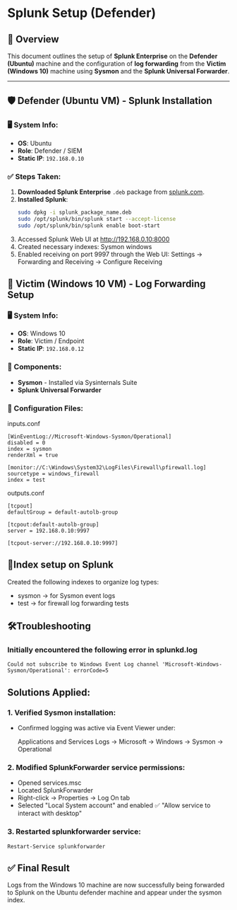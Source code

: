 # Splunk Setup (Defender)

## 🧠 Overview
This document outlines the setup of **Splunk Enterprise** on the **Defender (Ubuntu)** machine and the configuration of **log forwarding** from the **Victim (Windows 10)** machine using **Sysmon** and the **Splunk Universal Forwarder**.

---

## 🛡️ Defender (Ubuntu VM) - Splunk Installation

### 🖥️ System Info:
- **OS**: Ubuntu
- **Role**: Defender / SIEM
- **Static IP**: `192.168.0.10`

### ✅ Steps Taken:
1. **Downloaded Splunk Enterprise** `.deb` package from [splunk.com](https://www.splunk.com).
2. **Installed Splunk**:
   ```bash
   sudo dpkg -i splunk_package_name.deb
   sudo /opt/splunk/bin/splunk start --accept-license
   sudo /opt/splunk/bin/splunk enable boot-start
3. Accessed Splunk Web UI at http://192.168.0.10:8000
4. Created necessary indexes:
	Sysmon
	windows
5. Enabled receiving on port 9997 through the Web UI:
Settings → Forwarding and Receiving → Configure Receiving

## 🎯 Victim (Windows 10 VM) - Log Forwarding Setup
### 🖥️ System Info:
- **OS**: Windows 10
- **Role**: Victim / Endpoint
- **Static IP**: `192.168.0.12`
### 🔧 Components:
- **Sysmon** - Installed via Sysinternals Suite
- **Splunk Universal Forwarder**

### 📁 Configuration Files:

inputs.conf
```
[WinEventLog://Microsoft-Windows-Sysmon/Operational]
disabled = 0
index = sysmon
renderXml = true

[monitor://C:\Windows\System32\LogFiles\Firewall\pfirewall.log]
sourcetype = windows_firewall
index = test
```
outputs.conf
```
[tcpout]
defaultGroup = default-autolb-group

[tcpout:default-autolb-group]
server = 192.168.0.10:9997

[tcpout-server://192.168.0.10:9997]
```
## 🧱Index setup on Splunk
Created the following indexes to organize log types:
- sysmon → for Sysmon event logs
- test → for firewall log forwarding tests

## 🛠️Troubleshooting
### Initially encountered the following error in splunkd.log
```Could not subscribe to Windows Event Log channel 'Microsoft-Windows-Sysmon/Operational': errorCode=5```
## Solutions Applied:
### 1. Verified Sysmon installation:
- Confirmed logging was active via Event Viewer under:

  Applications and Services Logs → Microsoft → Windows → Sysmon → Operational
### 2. Modified SplunkForwarder service permissions:
- Opened services.msc
- Located SplunkForwarder
- Right-click → Properties → Log On tab
- Selected "Local System account" and enabled
	✅ "Allow service to interact with desktop"
### 3. Restarted splunkforwarder service:
```Restart-Service splunkforwarder```

## ✅ Final Result
Logs from the Windows 10 machine are now successfully being forwarded to Splunk on the Ubuntu defender machine and appear under the sysmon index.
